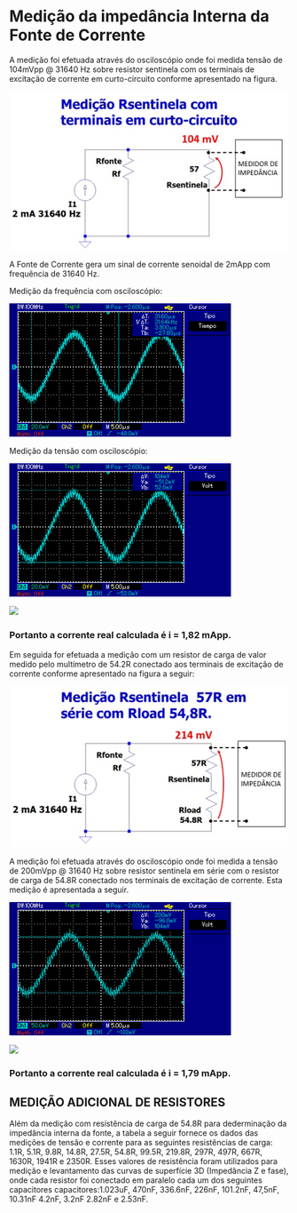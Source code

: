 # Medição da impedância Interna da Fonte de Corrente

A medição foi efetuada através do osciloscópio onde foi
medida tensão de 104mVpp @ 31640 Hz sobre resistor sentinela com os 
terminais de excitação de corrente em curto-circuito conforme apresentado na figura.

![](Med_Rsent_Terminais_curto.jpg)

A Fonte de Corrente gera um sinal de corrente senoidal de
2mApp com frequência de 31640 Hz.

Medição da frequência com osciloscópio:

![](Frequencia_de_excitacao.jpg)

Medição da tensão com osciloscópio:

![](Amplitude_Rsentinela_mais_curto.jpg)


<img src="https://latex.codecogs.com/svg.latex?\Large&space;i=\frac{VRsentinela}{Rsentinela}" title=" " />

<img src="https://latex.codecogs.com/svg.latex?\Large&space;i=\frac{104mVpp}{57}" title="" />

### Portanto a corrente real calculada é i = 1,82 mApp. 


Em seguida for efetuada a medição com um resistor de carga de valor medido pelo multímetro de 54.2R conectado
aos terminais de excitação de corrente conforme apresentado na figura a seguir:

![](Med_Rsent_Rload_54_8R.jpg)

A medição foi efetuada através do osciloscópio onde foi medida a tensão de 200mVpp @ 31640 Hz sobre resistor sentinela em série com o resistor de carga
de 54.8R conectado nos terminais de excitação de corrente. Esta medição é apresentada a seguir.

![](Amplitude_Rsentinela_mais_Rload200.jpg)



<img src="https://latex.codecogs.com/svg.latex?\Large&space;i=\frac{VTotal}{RTotal}" title=" " />

<img src="https://latex.codecogs.com/svg.latex?\Large&space;i=\frac{200mVpp}{111.8}" title="" />

### Portanto a corrente real calculada é i = 1,79 mApp. 

## MEDIÇÃO ADICIONAL DE RESISTORES

Além da medição com resistência de carga de 54.8R para dederminação da impedância interna da fonte,
a tabela a seguir fornece os dados das medições de tensão e corrente para as seguintes resistências de carga: 1.1R, 5.1R, 9.8R, 14.8R, 27.5R, 
54.8R, 99.5R, 219.8R, 297R, 497R, 667R, 1630R, 1941R e 2350R. Esses valores de resistência foram utilizados para medição e
levantamento das curvas de superfície 3D (Impedância Z e fase), onde cada resistor foi conectado em paralelo cada um dos
seguintes capacitores capacitores:1.023uF, 470nF, 336.6nF, 226nF, 101.2nF, 47,5nF, 10.31nF
4.2nF, 3.2nF 2.82nF e 2.53nF.



